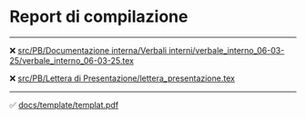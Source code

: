 # Report di compilazione



 --- 
❌ [src/PB/Documentazione interna/Verbali interni/verbale_interno_06-03-25/verbale_interno_06-03-25.tex](https://github.com/sass0lino/DocuTex/actions/runs/18759551081)

❌ [src/PB/Lettera di Presentazione/lettera_presentazione.tex](https://github.com/sass0lino/DocuTex/actions/runs/18759551081)


 --- 
✅ [docs/template/templat.pdf](docs/template/templat.pdf)

